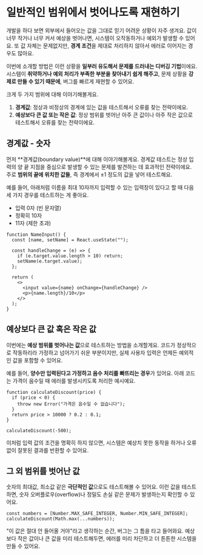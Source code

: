 # 일반적인 범위에서 벗어나도록 재현하기

개발을 하다 보면 외부에서 들어오는 값을 그대로 믿기 어려운 상황이 자주 생겨요. 값이 너무 작거나 너무 커서 예상을 벗어나면, 시스템이 오작동하거나 예외가 발생할 수 있어요. 또 값 자체는 문제없지만, **경계 조건**을 제대로 처리하지 않아서 에러로 이어지는 경우도 많아요.

이번에 소개할 방법은 이런 상황을 **일부러 유도해서 문제를 드러내는 디버깅 기법**이에요. 시스템이 **취약하거나 예외 처리가 부족한 부분을 찾아내기 쉽게 해주고**, 문제 상황을 **강제로 만들 수 있기 때문에**, 버그를 빠르게 재현할 수 있어요.

크게 두 가지 범위에 대해 이야기해볼게요.

1. **경계값**: 정상과 비정상의 경계에 있는 값을 테스트해서 오류를 찾는 전략이에요.
2. **예상보다 큰 값 또는 작은 값**: 정상 범위를 벗어난 아주 큰 값이나 아주 작은 값으로 테스트해서 오류를 찾는 전략이에요.

## 경계값 - 숫자

먼저 **경계값(boundary value)**에 대해 이야기해볼게요. 경계값 테스트는 정상 입력의 양 끝 지점을 중심으로 발생할 수 있는 문제를 발견하는 데 효과적인 전략이에요. 주로 **범위의 끝에 위치한 값들**, 즉 경계에서 ±1 정도의 값을 넣어 테스트해요.

예를 들어, 아래처럼 이름을 최대 10자까지 입력할 수 있는 입력창이 있다고 할 때 다음 세 가지 경우를 테스트하는 게 좋아요.

- 입력 0자 (빈 문자열)
- 정확히 10자
- 11자 (제한 초과)

```tsx
function NameInput() {
  const [name, setName] = React.useState("");

  const handleChange = (e) => {
    if (e.target.value.length > 10) return;
    setName(e.target.value);
  };

  return (
    <>
      <input value={name} onChange={handleChange} />
      <p>{name.length}/10</p>
    </>
  );
}
```

## 예상보다 큰 값 혹은 작은 값

이번에는 **예상 범위를 벗어나는 값**으로 테스트하는 방법을 소개할게요. 코드가 정상적으로 작동하리라 가정하고 넘어가기 쉬운 부분이지만, 실제 사용자 입력은 언제든 예외적인 값을 포함할 수 있어요.

예를 들어, **양수만 입력된다고 가정하고 음수 처리를 빠뜨리는 경우**가 있어요. 아래 코드는 가격이 음수일 때 에러를 발생시키도록 처리한 예시예요.

```tsx
function calculateDiscount(price) {
  if (price < 0) {
    throw new Error("가격은 음수일 수 없습니다");
  }
  return price > 10000 ? 0.2 : 0.1;
}

calculateDiscount(-500);
```

이처럼 입력 값의 조건을 명확히 하지 않으면, 시스템은 예상치 못한 동작을 하거나 오류 없이 잘못된 결과를 반환할 수 있어요.

## 그 외 범위를 벗어난 값

숫자의 최대값, 최소값 같은 **극단적인 값**으로도 테스트해볼 수 있어요. 이런 값을 테스트하면, 숫자 오버플로우(overflow)나 정밀도 손실 같은 문제가 발생하는지 확인할 수 있어요.

```tsx
const numbers = [Number.MAX_SAFE_INTEGER, Number.MIN_SAFE_INTEGER];
calculateDiscount(Math.max(...numbers));
```

"이 값은 절대 안 들어올 거야"라고 생각하는 순간, 버그는 그 틈을 타고 들어와요. 예상보다 작은 값이나 큰 값을 미리 테스트해두면, 에러를 미리 차단하고 더 튼튼한 시스템을 만들 수 있어요.
